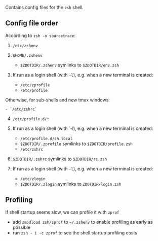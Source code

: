 Contains config files for the `zsh` shell.

## Config file order

According to `zsh -o sourcetrace`:

1. `/etc/zshenv`

2. `$HOME/.zshenv`

    - `$ZDOTDIR/.zshenv` symlinks to `$ZDOTDIR/env.zsh`

3. If run as a login shell (with `-l`), e.g. when a new terminal is created:

    - `/etc/zprofile`
    - `/etc/profile`

  Otherwise, for sub-shells and new tmux windows:
  
    - `/etc/zshrc`

4. `/etc/profile.d/*`
5. If run as a login shell (with `-l), e.g. when a new terminal is created:

    - `/etc/profile.d/sh.local`
    - `$ZDOTDIR/.zprofile` symlinks to `$ZDOTDIR/profile.zsh`
    - `/etc/zshrc`

6. `$ZDOTDIR/.zshrc` symlinks to `$ZDOTDIR/rc.zsh`
7. If run as a login shell (with `-l`), e.g. when a new terminal is created:

    - `/etc/zlogin`
    - `$ZDOTDIR/.zlogin` symlinks to `ZDOTDIR/login.zsh`

## Profiling

If shell startup seems slow, we can profile it with `zprof`

- add `zmodload zsh/zprof` to `~/.zshenv` to enable profiling as early as possible
- run `zsh - i -c zprof` to see the shell startup profiling costs
